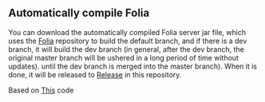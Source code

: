 ## Automatically compile Folia
You can download the automatically compiled Folia server jar file, which uses the [Folia](https://papermc.io/software/folia) repository to build the default branch, and if there is a dev branch, it will build the dev branch (in general, after the dev branch, the original master branch will be ushered in a long period of time without updates). until the dev branch is merged into the master branch). When it is done, it will be released to [Release](https://github.com/AlexMelanFromRingo/folia_builds/releases) in this repository.

Based on [This](https://github.com/sekaom/folia_build_action/releases) code
